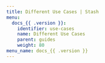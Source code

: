 ```yaml
---
title: Different Use Cases | Stash
menu:
  docs_{{ .version }}:
    identifier: use-cases
    name: Different Use Cases
    parent: guides
    weight: 80
menu_name: docs_{{ .version }}
---
```


